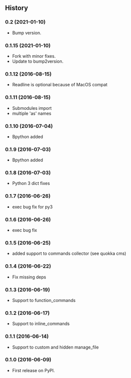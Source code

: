 ## History

### 0.2 (2021-01-10)
* Bump version.

### 0.1.15 (2021-01-10)

* Fork with minor fixes.
* Update to bump2version.

### 0.1.12 (2016-08-15)

* Readline is optional because of MacOS compat

### 0.1.11 (2016-08-15)

* Submodules import
* multiple 'as' names

### 0.1.10 (2016-07-04)

* Bpython added

### 0.1.9 (2016-07-03)

* Bpython added

### 0.1.8 (2016-07-03)

* Python 3 dict fixes

### 0.1.7 (2016-06-26)

* exec bug fix for py3

### 0.1.6 (2016-06-26)

* exec bug fix

### 0.1.5 (2016-06-25)

* added support to commands collector (see quokka cms)

### 0.1.4 (2016-06-22)

* Fix missing deps

### 0.1.3 (2016-06-19)

* Support to function_commands

### 0.1.2 (2016-06-17)

* Support to inline_commands

### 0.1.1 (2016-06-14)

* Support to custom and hidden manage_file

### 0.1.0 (2016-06-09)

* First release on PyPI.
